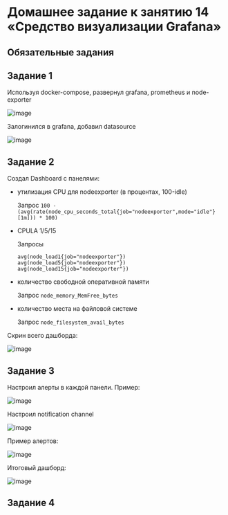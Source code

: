 # Домашнее задание к занятию 14 «Средство визуализации Grafana»

## Обязательные задания

## Задание 1 

Используя docker-compose, развернул grafana, prometheus и node-exporter

![image](https://github.com/user-attachments/assets/878f5bd0-65d2-4c6d-ac31-ee6eb75e4050)

Залогинился в grafana, добавил datasource 

![image](https://github.com/user-attachments/assets/0eca5560-5fef-47d1-b053-c7c378a31e6c)

## Задание 2

Создал Dashboard c панелями:

- утилизация CPU для nodeexporter (в процентах, 100-idle)

  Запрос `100 - (avg(rate(node_cpu_seconds_total{job="nodeexporter",mode="idle"}[1m])) * 100)`
  
- CPULA 1/5/15

  Запросы
   ```
   avg(node_load1{job="nodeexporter"})
   avg(node_load5{job="nodeexporter"})
   avg(node_load15{job="nodeexporter"})

   ```
- количество свободной оперативной памяти

  Запрос `node_memory_MemFree_bytes`
  
- количество места на файловой системе

  Запрос `node_filesystem_avail_bytes`

Скрин всего дашборда:

![image](https://github.com/user-attachments/assets/aa55a3ab-f44d-4f69-b74d-3150ed9af6d4)


## Задание 3

Настроил алерты в каждой панели.
Пример:

![image](https://github.com/user-attachments/assets/c2293239-ab50-41c1-8d4d-f1e7a6157f31)

Настроил notification channel

![image](https://github.com/user-attachments/assets/0b436b47-39ab-47d0-916a-6bdef407eceb)

Пример алертов:

![image](https://github.com/user-attachments/assets/f35871da-5165-4820-b127-9d936373d0e1)

Итоговый дашборд:

![image](https://github.com/user-attachments/assets/4e4c3d34-d652-49bc-8674-af20266ef624)


## Задание 4



